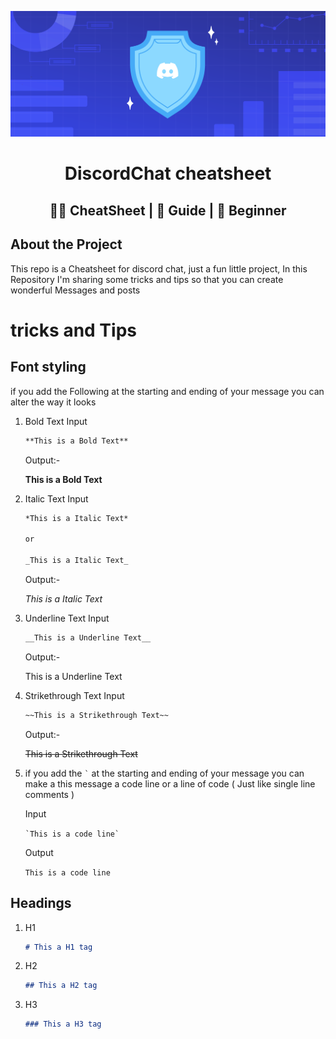 <div style="text-align: center;">

![Discord Image Banner](assets/image/banner.png)

# DiscordChat cheatsheet

## 🧑‍💻 CheatSheet | 📝 Guide | 🔰 Beginner

</div>

## About the Project

This repo is a Cheatsheet for discord chat, just a fun little project, In this Repository I'm sharing some tricks and tips so that you can create wonderful Messages and posts

# tricks and Tips

## Font styling

if you add the Following at the starting and ending of your message you can alter the way it looks

1. Bold Text
    Input

    ```md
    **This is a Bold Text**
    ```

    Output:-

    **This is a Bold Text**

1. Italic Text
    Input

    ```md
    *This is a Italic Text*
    
    or

    _This is a Italic Text_
    ```

    Output:-

    *This is a Italic Text*

1. Underline Text
    Input

    ```md
    __This is a Underline Text__
    ```

    Output:-

    This is a Underline Text

1. Strikethrough Text
    Input

    ```md
    ~~This is a Strikethrough Text~~
    ```

    Output:-

    ~~This is a Strikethrough Text~~

1. if you add the ``` ` ``` at the starting and ending of your message you can make a this message a code line or a line of code ( Just like single line comments )

    Input

    ``` `This is a code line` ```

    Output

    `This is a code line`

## Headings

1. H1

    ```md
    # This a H1 tag
    ```

1. H2

    ```md
    ## This a H2 tag
    ```

1. H3

    ```md
    ### This a H3 tag
    ```
